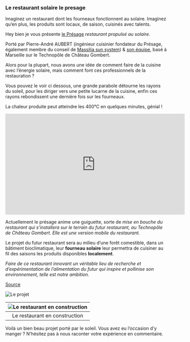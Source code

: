 ### Le restaurant solaire le presage

Imaginez un restaurant dont les fourneaux fonctionnent au solaire.
Imaginez qu’en plus, les produits sont locaux, de saison, cuisinés avec talents.

Hey bien je vous présente [le Présage](https://lepresage.fr/)
*restaurant propulsé au solaire*.

Porté par Pierre-André AUBERT
(ingénieur cuisinier fondateur du Présage,
également membre du conseil de [Massilia sun system](https://massiliasunsystem.org/))
& [son équipe](https://lepresage.fr/blog/qui-sommes-nous/),
basé à Marseille sur le Technopôle de Château Gombert.

Alors pour la plupart,
nous avons une idée de comment faire de la cuisine avec l’énergie solaire,
mais comment font ces professionnels de la restauration ?

Vous pouvez le voir ci dessous,
une grande parabole détourne les rayons du soleil,
pour les diriger vers une petite lucarne de la cuisine,
enfin ces rayons rebondissent une dernière fois sur les fourneaux.

La chaleur produite peut atteindre les 400°C en quelques minutes, génial !

<iframe
  width="560"
  height="315"
  src="https://www.youtube.com/embed/FfT5Yvc9VRM"
  title="YouTube video player"
  frameborder="0"
  allow="accelerometer; autoplay; clipboard-write; encrypted-media; gyroscope; picture-in-picture"
  allowfullscreen="">
</iframe>

Actuellement le présage anime une guiguette,
sorte de *mise en bouche du restaurant qui s’installera sur le terrain du futur restaurant,
au Technopôle de Château Gombert.*
*Elle est une version mobile du restaurant.*

Le projet du futur restaurant sera au milieu d’une forêt comestible,
dans un bâtiment bioclimatique,
leur&nbsp;**fourneau solaire**&nbsp;leur permettra de cuisiner
au fil des saisons les produits disponibles&nbsp;**localement**.

*Faire de ce restaurant innovant un véritable lieu de recherche
et d’expérimentation de l’alimentation du futur qui inspire
et pollinise son environnement, telle est notre ambition.*

[Source](https://lepresage.fr/blog/inscription-investissement/)

![Le projet](https://lepresage.fr/blog/wp-content/uploads/MAR-PRESA-Planche-1200x800-1.jpg)

|![Le restaurant en construction](https://lepresage.fr/blog/wp-content/uploads/projet.jpg)|
|:--:|
|Le restaurant en construction|

Voilà un bien beau projet porté par le soleil.
Vous avez eu l’occasion d’y manger ?
N’hésitez pas à nous raconter votre expérience en commentaire.
